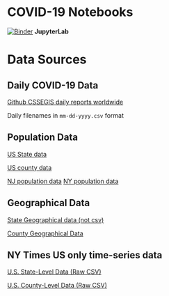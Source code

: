 # COVID-19 Notebooks


[![Binder](https://mybinder.org/badge_logo.svg)](https://mybinder.org/v2/gh/fm75/DS/master?urlpath=lab)   **JupyterLab**


# Data Sources
## Daily COVID-19 Data
[Github CSSEGIS daily reports worldwide](https://github.com/CSSEGISandData/COVID-19/tree/master/csse_covid_19_data/csse_covid_19_daily_reports/)

Daily filenames in `mm-dd-yyyy.csv` format
## Population Data
[US State data](
https://www2.census.gov/programs-surveys/popest/datasets/2010-2019/state/detail/SCPRC-EST2019-18+POP-RES.csv)

[US county data](https://www2.census.gov/programs-surveys/popest/datasets/2010-2019/counties/totals/co-est2019-alldata.csv)

[NJ population data](https://www.newjersey-demographics.com/counties_by_population)
[NY population data](https://www.newyork-demographics.com/counties_by_population)

## Geographical Data
[State Geographical data (not csv)](https://www.census.gov/geographies/reference-files/2010/geo/state-area.html)

[County Geographical Data](https://factfinder.census.gov/faces/tableservices/jsf/pages/productview.xhtml?src=bkmk)


## NY Times US only time-series data

[ U.S. State-Level Data (Raw CSV)](https://raw.githubusercontent.com/nytimes/covid-19-data/master/us-states.csv)

[ U.S. County-Level Data (Raw CSV) ](https://raw.githubusercontent.com/nytimes/covid-19-data/master/us-counties.csv)
